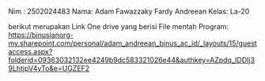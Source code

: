 Nim : 2502024483
Nama: Adam Fawazzaky Fardy Andreean
Kelas: La-20

berikut merupakan Link One drive yang berisi File mentah Program: https://binusianorg-my.sharepoint.com/personal/adam_andreean_binus_ac_id/_layouts/15/guestaccess.aspx?folderid=09363032132ee4249b9dc583321026e44&authkey=AZpdq_IDDIj39LhtjpV4yTo&e=UGZEF2